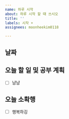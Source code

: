 ```yaml
---
name: 하루 시작
about: 하루 시작 할 때 쓰시오
title: ''
labels: 시작 ☀️
assignees: moonheekim0118

---
```


## 날짜 

## 오늘 할 일 및 공부 계획
- [ ] 냠냠


## 오늘 소확행
- [ ] 행복하깅
